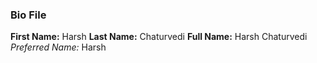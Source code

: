 ### Bio File

**First Name:** Harsh
**Last Name:**  Chaturvedi
**Full Name:**  Harsh Chaturvedi
*Preferred Name:* Harsh 
